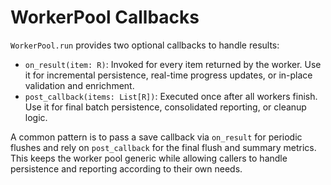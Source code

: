 # WorkerPool Callbacks

`WorkerPool.run` provides two optional callbacks to handle results:

- `on_result(item: R)`: Invoked for every item returned by the worker. Use it for incremental persistence, real-time progress updates, or in-place validation and enrichment.
- `post_callback(items: List[R])`: Executed once after all workers finish. Use it for final batch persistence, consolidated reporting, or cleanup logic.

A common pattern is to pass a save callback via `on_result` for periodic flushes and rely on `post_callback` for the final flush and summary metrics. This keeps the worker pool generic while allowing callers to handle persistence and reporting according to their own needs.
